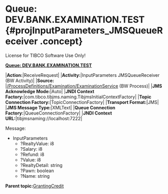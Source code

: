 # Queue: DEV.BANK.EXAMINATION.TEST {#projInputParameters_JMSQueueReceiver .concept}

License for TIBCO Software Use Only!

**[Queue: DEV.BANK.EXAMINATION.TEST](../msgs/dest_Id110.md)**

|**Action:**|ReceiveRequest|
|**Activity:**|InputParameters JMSQueueReceiver \(BW Activity\)|
|**Source:** |[/ProcessDefinitions/Examination/ExaminationService](../../../projects/GrantingCredit/ProcessDefinitions/Examination/ExaminationService.process.md) \(BW Process\)|
|**JMS Acknowledge Mode:**|Auto|
|**JNDI Context Factory:**|com.tibco.tibjms.naming.TibjmsInitialContextFactory|
|**Topic Connection Factory:**|TopicConnectionFactory|
|**Transport Format:**|JMS|
|**JMS Message Type:**|XMLText|
|**Queue Connection Factory:**|QueueConnectionFactory|
|**JNDI Context URL:**|tibjmsnaming://localhost:7222|

Message:

-   InputParameters
    -   ?RealtyValue: i8
    -   ?Salary: i8
    -   ?Refund: i8
    -   ?Value: i8
    -   ?RealtyDetail: string
    -   ?Pawn: boolean
    -   ?Name: string

**Parent topic:**[GrantingCredit](../../../crossref/dest/projs/GrantingCredit.md)

